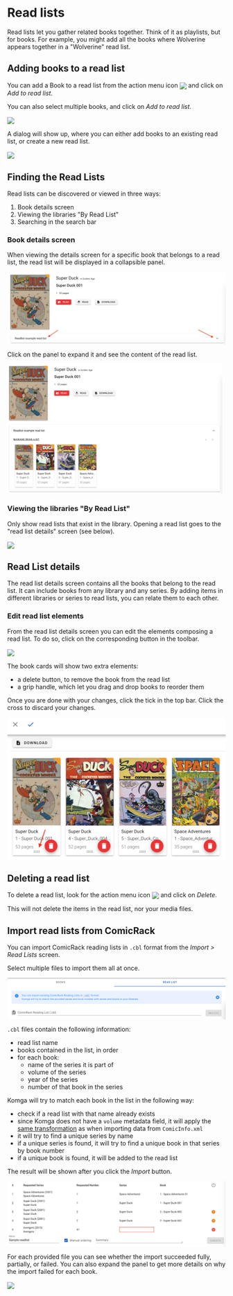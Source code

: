 # Read lists

Read lists let you gather related books together. Think of it as playlists, but for books. For example, you might add all the books where Wolverine appears together in a "Wolverine" read list.

## Adding books to a read list

You can add a Book to a read list from the action menu icon <img src="/assets/media/guides/action-menu-icon.png" style="vertical-align: middle" height="32" /> and click on _Add to read list_.

You can also select multiple books, and click on _Add to read list_.

<img src="/assets/media/guides/readlists/multiselect-add-readlist.png" style="vertical-align: middle;max-height: 80px" />

A dialog will show up, where you can either add books to an existing read list, or create a new read list.

<img src="/assets/media/guides/readlists/add-readlist-dialog.png" style="vertical-align: middle;max-height: 300px"/>

## Finding the Read Lists

Read lists can be discovered or viewed in three ways:
1. Book details screen
2. Viewing the libraries "By Read List"
3. Searching in the search bar

### Book details screen

When viewing the details screen for a specific book that belongs to a read list, the read list will be displayed in a collapsible panel.

<img src="/assets/media/guides/readlists/book-readlist-collapsed.png" style="vertical-align: middle;max-height:300px" />

Click on the panel to expand it and see the content of the read list.

<img src="/assets/media/guides/readlists/book-readlist-expanded.png" style="vertical-align: middle;max-height:300px" />

### Viewing the libraries "By Read List"

Only show read lists that exist in the library. Opening a read list goes to the "read list details" screen (see below).

<img src="/assets/media/guides/readlists/browse-readlists.png" style="vertical-align: middle;max-height:100px" />

## Read List details

The read list details screen contains all the books that belong to the read list. It can include books from any library and any series. By adding items in different libraries or series to read lists, you can relate them to each other.

### Edit read list elements

From the read list details screen you can edit the elements composing a read list. To do so, click on the corresponding button in the toolbar.

<img src="/assets/media/guides/readlists/readlist-edit-elements-button.png" style="vertical-align: middle;max-height:80px" />

The book cards will show two extra elements:
- a delete button, to remove the book from the read list
- a grip handle, which let you drag and drop books to reorder them

Once you are done with your changes, click the tick in the top bar. Click the cross to discard your changes.

<img src="/assets/media/guides/readlists/readlist-edit-elements.png" style="vertical-align: middle;max-height:400px" />

## Deleting a read list

To delete a read list, look for the action menu icon <img src="/assets/media/guides/action-menu-icon.png" style="vertical-align: middle" height="32" /> and click on _Delete_.

This will not delete the items in the read list, nor your media files.

## Import read lists from ComicRack

You can import ComicRack reading lists in `.cbl` format from the _Import > Read Lists_ screen.

Select multiple files to import them all at once.

<img src="/assets/media/guides/readlists/import.png" style="vertical-align: middle;max-height:400px" />

`.cbl` files contain the following information:
- read list name
- books contained in the list, in order
- for each book:
    - name of the series it is part of
    - volume of the series
    - year of the series
    - number of that book in the series

Komga will try to match each book in the list in the following way:
- check if a read list with that name already exists
- since Komga does not have a `volume` metadata field, it will apply the [same transformation](/guides/scan-analysis-refresh.md#series-metadata) as when importing data from `ComicInfo.xml`
- it will try to find a unique series by name
- if a unique series is found, it will try to find a unique book in that series by book number
- if a unique book is found, it will be added to the read list

The result will be shown after you click the _Import_ button.

<img src="/assets/media/guides/readlists/import-results.png" style="vertical-align: middle;max-height:500px" />

For each provided file you can see whether the import succeeded fully, partially, or failed. You can also expand the panel to get more details on why the import failed for each book.

<img src="/assets/media/guides/readlists/import-results-details.png" style="vertical-align: middle;max-height:400px" />